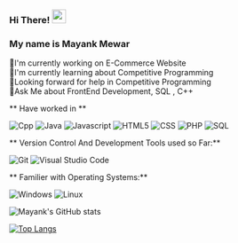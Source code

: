 ### Hi There! <img src="https://media.giphy.com/media/hvRJCLFzcasrR4ia7z/giphy.gif" width="25px">
### My name is Mayank Mewar
<p>
 📱I'm currently working on E-Commerce Website <br>
 📙I'm currently learning about Competitive Programming <br>
 🤔Looking forward for help in Competitive Programming  <br>
 💬Ask Me about FrontEnd Development, SQL , C++  <br>
</p>

** Have worked in  **
<p>
  <img alt="Cpp" src="https://img.shields.io/badge/cpp-blue?logo=cpp11&logoColor=white&style=flat" />
  <img alt="Java" src="https://img.shields.io/badge/Java-red?logo=java&logoColor=blue&style=flat" />
  <img alt="Javascript" src="https://img.shields.io/badge/Javascript-Yellow?logo=javascript&logoColor=yellow&style=flat" />
  <img alt="HTML5" src="https://img.shields.io/badge/HTML-E34F26?logo=html5&logoColor=white&style=flat" />
  <img alt="CSS" src="https://img.shields.io/badge/CSS-61DAFB?logo=css3&logoColor=white&style=flat" />
  <img alt="PHP" src="https://img.shields.io/badge/Php-blue?logo=php&logoColor=white&style=flat" />
  <img alt="SQL" src="https://img.shields.io/badge/Sql-green?logo=microsoft+sql+server&logoColor=white&style=flat" />
  
</p>

** Version Control And Development Tools used so Far:**
<p>
  <img alt="Git" src="https://img.shields.io/badge/Git-F05032?logo=git&logoColor=white&style=flat" />
  <img alt="Visual Studio Code" src="https://img.shields.io/badge/Visual Studio Code-5C2D91?logo=visual+studio+code&logoColor=white&style=flat" />
</p>

** Familier with Operating Systems:**
<p>
  <img alt="Windows" src="https://img.shields.io/badge/Windows-0078D6?logo=windows&logoColor=white&style=flat" />
  <img alt="Linux" src="https://img.shields.io/badge/Linux-DD4814?logo=linux&logoColor=white&style=flat" />
</p>

![Mayank's GitHub stats](https://github-readme-stats.vercel.app/api?username=mayank171&show_icons=true&theme=radical)

[![Top Langs](https://github-readme-stats.vercel.app/api/top-langs/?username=mayank171&theme=cobalt)](https://github.com/mayank171/github-readme-stats)
